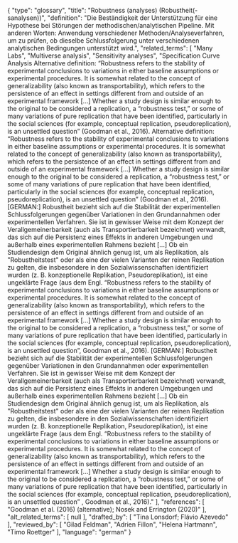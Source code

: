 {
    "type": "glossary",
    "title": "Robustness (analyses) (Robustheit(-sanalysen))",
    "definition": "Die Beständigkeit der Unterstützung für eine Hypothese bei Störungen der methodischen/analytischen Pipeline. Mit anderen Worten: Anwendung verschiedener Methoden/Analyseverfahren, um zu prüfen, ob dieselbe Schlussfolgerung unter verschiedenen analytischen Bedingungen unterstützt wird.",
    "related_terms": [
        "Many Labs",
        "Multiverse analysis",
        "Sensitivity analyses",
        "Specification Curve Analysis Alternative definition: “Robustness refers to the stability of experimental conclusions to variations in either baseline assumptions or experimental procedures. It is somewhat related to the concept of generalizability (also known as transportability), which refers to the persistence of an effect in settings different from and outside of an experimental framework [...] Whether a study design is similar enough to the original to be considered a replication, a “robustness test,” or some of many variations of pure replication that have been identified, particularly in the social sciences (for example, conceptual replication, pseudoreplication), is an unsettled question” (Goodman et al., 2016). Alternative definition:  “Robustness refers to the stability of experimental conclusions to variations in either baseline assumptions or experimental procedures. It is somewhat related to the concept of generalizability (also known as transportability), which refers to the persistence of an effect in settings different from and outside of an experimental framework [...] Whether a study design is similar enough to the original to be considered a replication, a “robustness test,” or some of many variations of pure replication that have been identified, particularly in the social sciences (for example, conceptual replication, pseudoreplication), is an unsettled question” (Goodman et al., 2016). [GERMAN:] Robustheit bezieht sich auf die Stabilität der experimentellen Schlussfolgerungen gegenüber Variationen in den Grundannahmen oder experimentellen Verfahren. Sie ist in gewisser Weise mit dem Konzept der Verallgemeinerbarkeit (auch als Transportierbarkeit bezeichnet) verwandt, das sich auf die Persistenz eines Effekts in anderen Umgebungen und außerhalb eines experimentellen Rahmens bezieht [...] Ob ein Studiendesign dem Original ähnlich genug ist, um als Replikation, als \"Robustheitstest\" oder als eine der vielen Varianten der reinen Replikation zu gelten, die insbesondere in den Sozialwissenschaften identifiziert wurden (z. B. konzeptionelle Replikation, Pseudoreplikation), ist eine ungeklärte Frage (aus dem Engl. “Robustness refers to the stability of experimental conclusions to variations in either baseline assumptions or experimental procedures. It is somewhat related to the concept of generalizability (also known as transportability), which refers to the persistence of an effect in settings different from and outside of an experimental framework [...] Whether a study design is similar enough to the original to be considered a replication, a “robustness test,” or some of many variations of pure replication that have been identified, particularly in the social sciences (for example, conceptual replication, pseudoreplication), is an unsettled question”, Goodman et al., 2016). [GERMAN:] Robustheit bezieht sich auf die Stabilität der experimentellen Schlussfolgerungen gegenüber Variationen in den Grundannahmen oder experimentellen Verfahren. Sie ist in gewisser Weise mit dem Konzept der Verallgemeinerbarkeit (auch als Transportierbarkeit bezeichnet) verwandt, das sich auf die Persistenz eines Effekts in anderen Umgebungen und außerhalb eines experimentellen Rahmens bezieht [...] Ob ein Studiendesign dem Original ähnlich genug ist, um als Replikation, als \"Robustheitstest\" oder als eine der vielen Varianten der reinen Replikation zu gelten, die insbesondere in den Sozialwissenschaften identifiziert wurden (z. B. konzeptionelle Replikation, Pseudoreplikation), ist eine ungeklärte Frage (aus dem Engl. “Robustness refers to the stability of experimental conclusions to variations in either baseline assumptions or experimental procedures. It is somewhat related to the concept of generalizability (also known as transportability), which refers to the persistence of an effect in settings different from and outside of an experimental framework [...] Whether a study design is similar enough to the original to be considered a replication, a “robustness test,” or some of many variations of pure replication that have been identified, particularly in the social sciences (for example, conceptual replication, pseudoreplication), is an unsettled question” , Goodman et al., 2016)."
    ],
    "references": [
        "Goodman et al. (2016) (alternative); Nosek and Errington (2020)"
    ],
    "alt_related_terms": [
        null
    ],
    "drafted_by": [
        "Tina Lonsdorf; Flávio Azevedo"
    ],
    "reviewed_by": [
        "Gilad Feldman",
        "Adrien Fillon",
        "Helena Hartmann",
        "Timo Roettger"
    ],
    "language": "german"
}
